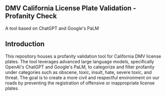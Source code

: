 ## DMV California License Plate Validation - Profanity Check
  A tool based on ChatGPT and Google's PaLM
## Introduction
  This repository houses a profanity validation tool for California DMV license plates. The tool leverages advanced large language models, specifically OpenAI's ChatGPT and Google's PaLM, to categorize and filter profanity under categories such as obscene, toxic, insult, hate, severe toxic, and threat. The goal is to create a more civil and respectful environment on our roads by preventing the registration of offensive or inappropriate license plates.
